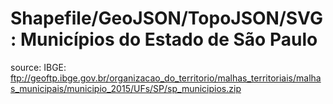 # Shapefile/GeoJSON/TopoJSON/SVG : Municípios do Estado de São Paulo

source: 
    IBGE: ftp://geoftp.ibge.gov.br/organizacao_do_territorio/malhas_territoriais/malhas_municipais/municipio_2015/UFs/SP/sp_municipios.zip

